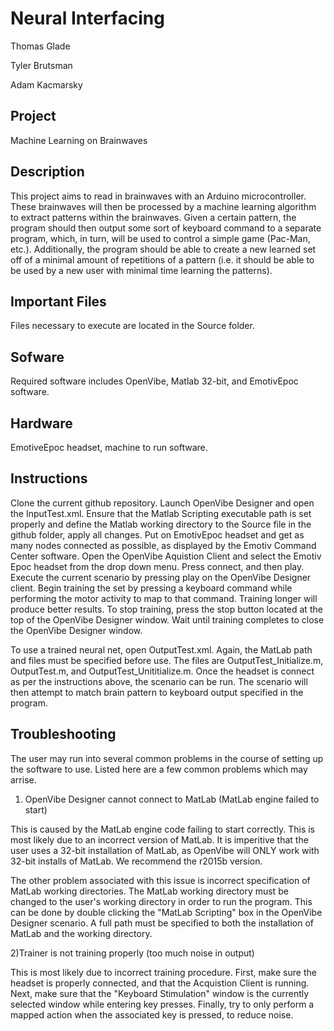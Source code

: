 Neural Interfacing 
==========================
  Thomas Glade
  
  Tyler Brutsman
  
  Adam Kacmarsky

Project
----------------------------------------
Machine Learning on Brainwaves

Description
-----------------------------------------
This project aims to read in brainwaves with an Arduino microcontroller. 
These brainwaves will then be processed by a machine learning algorithm to extract patterns within the brainwaves.
Given a certain pattern, the program should then output some sort of keyboard command to a separate program,
which, in turn, will be used to control a simple game (Pac-Man, etc.). Additionally, the program should be able
to create a new learned set off of a minimal amount of repetitions of a pattern (i.e. it should be able to be used
by a new user with minimal time learning the patterns). 

Important Files
-----------------------------------------
Files necessary to execute are located in the Source folder.  

Sofware
-----------------------------------------
Required software includes OpenVibe, Matlab 32-bit, and EmotivEpoc software.

Hardware
-----------------------------------------
EmotiveEpoc headset, machine to run software.

Instructions
-----------------------------------------
Clone the current github repository.  Launch OpenVibe Designer and open the InputTest.xml.  Ensure that the Matlab 
Scripting executable path is set properly and define the Matlab working directory to the Source file in the github
folder, apply all changes.  Put on EmotivEpoc headset and get as many nodes connected as possible, as displayed by the Emotiv Command Center software. Open the OpenVibe Aquistion Client and select the Emotiv Epoc headset from the drop down menu. Press connect, and then play. Execute the current scenario by pressing play on the OpenVibe Designer client.  Begin training the set by pressing a keyboard command while performing the motor activity to map to that command.  Training longer will produce better results. To stop training, press the stop button located at the top of the OpenVibe Designer window. Wait until training completes to close the OpenVibe Designer window.

To use a trained neural net, open OutputTest.xml. Again, the MatLab path and files must be specified before use. The files are OutputTest_Initialize.m, OutputTest.m, and OutputTest_Unititialize.m. Once the headset is connect as per the instructions above, the scenario can be run. The scenario will then attempt to match brain pattern to keyboard output specified in the program.

Troubleshooting
-----------------------------------------
The user may run into several common problems in the course of setting up the software to use. Listed here are a few common problems which may arrise.

1) OpenVibe Designer cannot connect to MatLab (MatLab engine failed to start)

This is caused by the MatLab engine code failing to start correctly. This is most likely due to an incorrect version of MatLab. It is imperitive that the user uses a 32-bit installation of MatLab, as OpenVibe will ONLY work with 32-bit installs of MatLab. We recommend the r2015b version.

The other problem associated with this issue is incorrect specification of MatLab working directories. The MatLab working directory must be changed to the user's working directory in order to run the program. This can be done by double clicking the "MatLab Scripting" box in the OpenVibe Designer scenario. A full path must be specified to both the installation of MatLab and the working directory.

2)Trainer is not training properly (too much noise in output)

This is most likely due to incorrect training procedure. First, make sure the headset is properly connected, and that the Acquistion Client is running. Next, make sure that the "Keyboard Stimulation" window is the currently selected window while entering key presses. Finally, try to only perform a mapped action when the associated key is pressed, to reduce noise.
